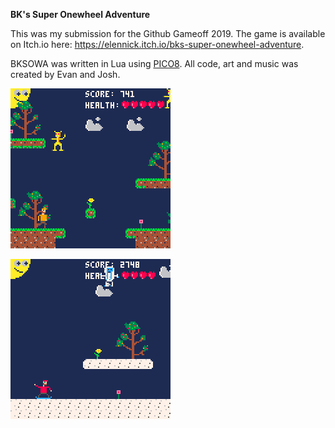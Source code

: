 **BK's Super Onewheel Adventure**

This was my submission for the Github Gameoff 2019. The game is available on Itch.io here: https://elennick.itch.io/bks-super-onewheel-adventure.

BKSOWA was written in Lua using [PICO8](https://www.lexaloffle.com/pico-8.php). All code, art and music was created by Evan and Josh.

![Screenshot 1](https://github.com/elennick/bksowa/blob/master/bksowa_1.gif)

![Screenshot 2](https://github.com/elennick/bksowa/blob/master/bksowa_2.gif)
